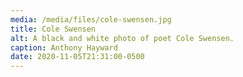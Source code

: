 ```yaml
---
media: /media/files/cole-swensen.jpg
title: Cole Swensen
alt: A black and white photo of poet Cole Swensen.
caption: Anthony Hayward
date: 2020-11-05T21:31:00-0500
---
```

